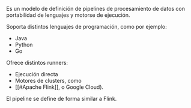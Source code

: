 Es un modelo de definición de pipelines de procesamiento de datos con portabilidad de lenguajes y motorse de ejecución.

Soporta distintos lenguajes de programación, como por ejemplo:

- Java
- Python
- Go

Ofrece distintos runners:
- Ejecución directa
- Motores de clusters, como 
-  [[#Apache Flink]], o Google Cloud).

El pipeline se define de forma similar a Flink.
